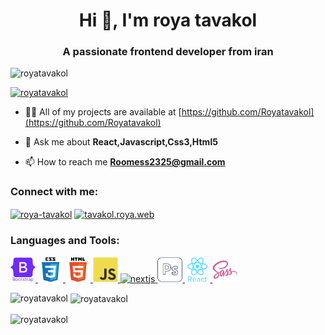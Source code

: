 <h1 align="center">Hi 👋, I'm roya tavakol</h1>
<h3 align="center">A passionate frontend developer from iran</h3>

<p align="left"> <img src="https://komarev.com/ghpvc/?username=royatavakol&label=Profile%20views&color=0e75b6&style=flat" alt="royatavakol" /> </p>

<p align="left"> <a href="https://github.com/ryo-ma/github-profile-trophy"><img src="https://github-profile-trophy.vercel.app/?username=royatavakol" alt="royatavakol" /></a> </p>

- 👨‍💻 All of my projects are available at [https://github.com/Royatavakol](https://github.com/Royatavakol)

- 💬 Ask me about **React,Javascript,Css3,Html5**

- 📫 How to reach me **Roomess2325@gmail.com**

<h3 align="left">Connect with me:</h3>
<p align="left">
<a href="https://linkedin.com/in/roya-tavakol" target="blank"><img align="center" src="https://raw.githubusercontent.com/rahuldkjain/github-profile-readme-generator/master/src/images/icons/Social/linked-in-alt.svg" alt="roya-tavakol" height="30" width="40" /></a>
<a href="https://instagram.com/tavakol.roya.web" target="blank"><img align="center" src="https://raw.githubusercontent.com/rahuldkjain/github-profile-readme-generator/master/src/images/icons/Social/instagram.svg" alt="tavakol.roya.web" height="30" width="40" /></a>
</p>

<h3 align="left">Languages and Tools:</h3>
<p align="left"> <a href="https://getbootstrap.com" target="_blank" rel="noreferrer"> <img src="https://raw.githubusercontent.com/devicons/devicon/master/icons/bootstrap/bootstrap-plain-wordmark.svg" alt="bootstrap" width="40" height="40"/> </a> <a href="https://www.w3schools.com/css/" target="_blank" rel="noreferrer"> <img src="https://raw.githubusercontent.com/devicons/devicon/master/icons/css3/css3-original-wordmark.svg" alt="css3" width="40" height="40"/> </a> <a href="https://www.w3.org/html/" target="_blank" rel="noreferrer"> <img src="https://raw.githubusercontent.com/devicons/devicon/master/icons/html5/html5-original-wordmark.svg" alt="html5" width="40" height="40"/> </a> <a href="https://developer.mozilla.org/en-US/docs/Web/JavaScript" target="_blank" rel="noreferrer"> <img src="https://raw.githubusercontent.com/devicons/devicon/master/icons/javascript/javascript-original.svg" alt="javascript" width="40" height="40"/> </a> <a href="https://nextjs.org/" target="_blank" rel="noreferrer"> <img src="https://cdn.worldvectorlogo.com/logos/nextjs-2.svg" alt="nextjs" width="40" height="40"/> </a> <a href="https://www.photoshop.com/en" target="_blank" rel="noreferrer"> <img src="https://raw.githubusercontent.com/devicons/devicon/master/icons/photoshop/photoshop-line.svg" alt="photoshop" width="40" height="40"/> </a> <a href="https://reactjs.org/" target="_blank" rel="noreferrer"> <img src="https://raw.githubusercontent.com/devicons/devicon/master/icons/react/react-original-wordmark.svg" alt="react" width="40" height="40"/> </a> <a href="https://sass-lang.com" target="_blank" rel="noreferrer"> <img src="https://raw.githubusercontent.com/devicons/devicon/master/icons/sass/sass-original.svg" alt="sass" width="40" height="40"/> </a> </p>

<p><img align="left" src="https://github-readme-stats.vercel.app/api/top-langs?username=royatavakol&show_icons=true&locale=en&layout=compact" alt="royatavakol" /></p>

<p>&nbsp;<img align="center" src="https://github-readme-stats.vercel.app/api?username=royatavakol&show_icons=true&locale=en" alt="royatavakol" /></p>

<p><img align="center" src="https://github-readme-streak-stats.herokuapp.com/?user=royatavakol&" alt="royatavakol" /></p>
